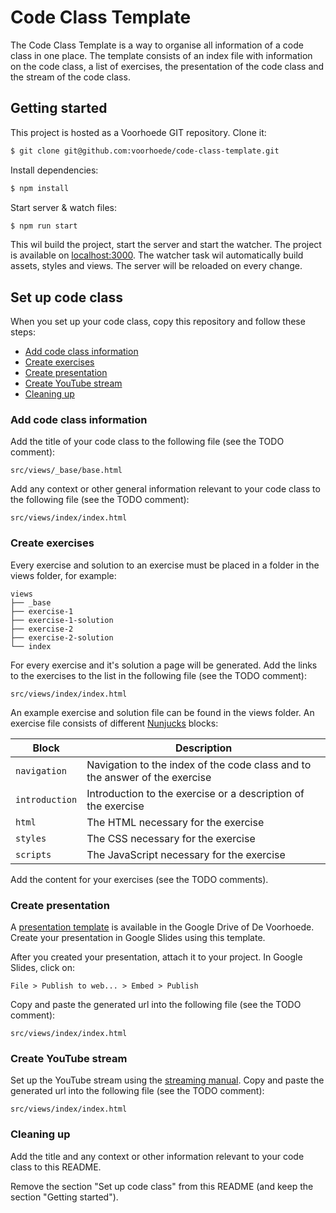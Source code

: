 # Code Class Template

The Code Class Template is a way to organise all information of a code class in one place. The template consists of an index file with information on the code class, a list of exercises, the presentation of the code class and the stream of the code class.

## Getting started

This project is hosted as a Voorhoede GIT repository. Clone it:

``` bash
$ git clone git@github.com:voorhoede/code-class-template.git
```

Install dependencies:

``` bash
$ npm install
```

Start server & watch files:

``` bash
$ npm run start
```

This wil build the project, start the server and start the watcher. The project is available on [localhost:3000](http://localhost:3000). The watcher task wil automatically build assets, styles and views. The server will be reloaded on every change.

## Set up code class

When you set up your code class, copy this repository and follow these steps:

- [Add code class information](#add-code-class-information)
- [Create exercises](#create-exercises)
- [Create presentation](#create-presentation)
- [Create YouTube stream](#create-youtube-stream)
- [Cleaning up](#cleaning-up)

### Add code class information

Add the title of your code class to the following file (see the TODO comment):

```
src/views/_base/base.html
```

Add any context or other general information relevant to your code class to the following file (see the TODO comment): 

```
src/views/index/index.html
```

### Create exercises

Every exercise and solution to an exercise must be placed in a folder in the views folder, for example:

```
views
├── _base
├── exercise-1
├── exercise-1-solution
├── exercise-2
├── exercise-2-solution
└── index
```

For every exercise and it's solution a page will be generated. Add the links to the exercises to the list in the following file (see the TODO comment):

```
src/views/index/index.html
```

An example exercise and solution file can be found in the views folder. An exercise file consists of different [Nunjucks](https://mozilla.github.io/nunjucks/) blocks:

Block | Description
---|---
`navigation` | Navigation to the index of the code class and to the answer of the exercise
`introduction` | Introduction to the exercise or a description of the exercise
`html` | The HTML necessary for the exercise
`styles` | The CSS necessary for the exercise
`scripts` | The JavaScript necessary for the exercise

Add the content for your exercises (see the TODO comments).

### Create presentation

A [presentation template](https://docs.google.com/presentation/d/1ZcTSzPasxAO5MOfTYDRLKbN4ankG2ZS80SU4qwpXGFM/edit?usp=sharing) is available in the Google Drive of De Voorhoede. Create your presentation in Google Slides using this template.

After you created your presentation, attach it to your project. In Google Slides, click on:

```
File > Publish to web... > Embed > Publish
```

Copy and paste the generated url into the following file (see the TODO comment):

```
src/views/index/index.html
```

### Create YouTube stream

Set up the YouTube stream using the [streaming manual](https://www.dropbox.com/s/td9dc64mux3fggm/_streaming-manual.pdf?dl=0). Copy and paste the generated url into the following file (see the TODO comment):

```
src/views/index/index.html
```

### Cleaning up

Add the title and any context or other information relevant to your code class to this README. 

Remove the section "Set up code class" from this README (and keep the section "Getting started").
